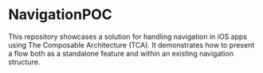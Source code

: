 # NavigationPOC
This repository showcases a solution for handling navigation in iOS apps using The Composable Architecture (TCA). It demonstrates how to present a flow both as a standalone feature and within an existing navigation structure.
